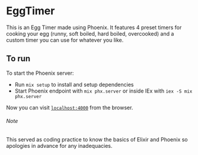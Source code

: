 # EggTimer
This is an Egg Timer made using Phoenix. It features 4 preset timers for cooking your egg (runny, soft boiled, hard boiled, overcooked) and a custom timer you can use for whatever you like.

## To run

To start the Phoenix server:

  * Run `mix setup` to install and setup dependencies
  * Start Phoenix endpoint with `mix phx.server` or inside IEx with `iex -S mix phx.server`

Now you can visit [`localhost:4000`](http://localhost:4000) from the browser.

###### Note
This served as coding practice to know the basics of Elixir and Phoenix so apologies in advance for any inadequacies.
